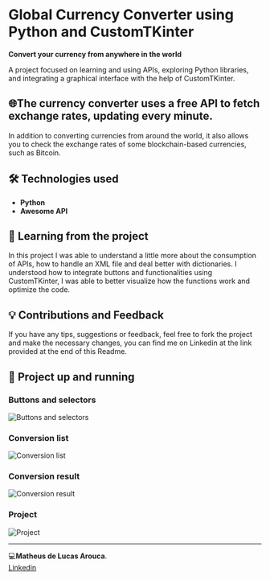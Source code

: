 # Global Currency Converter using Python and CustomTKinter

 **Convert your currency from anywhere in the world**  

A project focused on learning and using APIs, exploring Python libraries, and integrating a graphical interface with the help of CustomTKinter.

## 🌐The currency converter uses a free API to fetch exchange rates, updating every minute.
In addition to converting currencies from around the world, it also allows you to check the exchange rates of some blockchain-based currencies, such as Bitcoin.

## 🛠️ Technologies used
- **Python**
- **Awesome API**  

## 🚀 Learning from the project
In this project I was able to understand a little more about the consumption of APIs, how to handle an XML file and deal better with dictionaries.
I understood how to integrate buttons and functionalities using CustomTKinter, I was able to better visualize how the functions work and optimize the code.  

## 💡 Contributions and Feedback 
If you have any tips, suggestions or feedback, feel free to fork the project and make the necessary changes, you can find me on Linkedin at the link provided at the end of this Readme. 


## 📸 Project up and running

### Buttons and selectors
![Buttons and selectors](https://github.com/user-attachments/assets/8912450c-572d-408e-a540-156f2b57fc06)

### Conversion list
![Conversion list](https://github.com/user-attachments/assets/f05f10b9-b38e-4764-aa68-1f7962883649)

### Conversion result
![Conversion result](https://github.com/user-attachments/assets/30d6f2bd-a192-4eb7-bd1f-da0bf22746cc)

### Project
![Project](https://github.com/user-attachments/assets/6e9470fa-a63c-4c30-bf23-a994fd4a5a18)

---  

💻**Matheus de Lucas Arouca**.  
[Linkedin](www.linkedin.com/in/delucas027)
